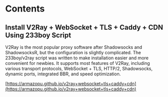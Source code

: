 # Contents

## Install V2Ray + WebSocket + TLS + Caddy + CDN Using 233boy Script

V2Ray is the most popular proxy software after Shadowsocks and ShadowsocksR, but the configuration is slightly complicated. The 233boy/v2ray script was written to make installation easier and more convenient for newbies. It supports most features of V2Ray, including various transport protocols, WebSocket + TLS, HTTP/2, Shadowsocks, dynamic ports, integrated BBR, and speed optimization.

[https://armazopu.github.io/v2ray+websocket+tls+caddy+cdn](https://armazopu.github.io/v2ray+websocket+tls+caddy+cdn)

